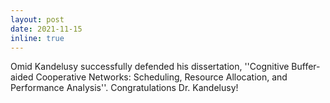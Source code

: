 ```yaml
---
layout: post
date: 2021-11-15
inline: true
---
```


Omid Kandelusy successfully defended his dissertation, ''Cognitive Buffer-aided Cooperative Networks: Scheduling, Resource Allocation, and Performance Analysis''. Congratulations Dr. Kandelusy!
